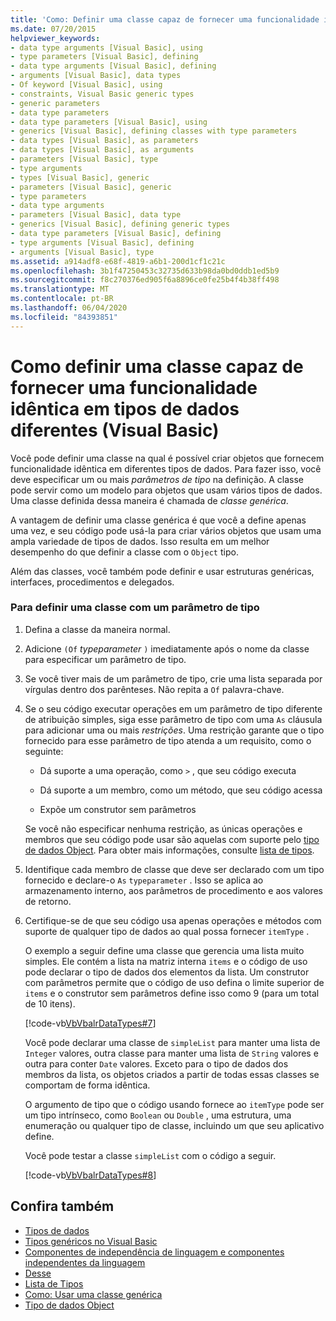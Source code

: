 ```yaml
---
title: 'Como: Definir uma classe capaz de fornecer uma funcionalidade idêntica em tipos de dados diferentes'
ms.date: 07/20/2015
helpviewer_keywords:
- data type arguments [Visual Basic], using
- type parameters [Visual Basic], defining
- data type arguments [Visual Basic], defining
- arguments [Visual Basic], data types
- Of keyword [Visual Basic], using
- constraints, Visual Basic generic types
- generic parameters
- data type parameters
- data type parameters [Visual Basic], using
- generics [Visual Basic], defining classes with type parameters
- data types [Visual Basic], as parameters
- data types [Visual Basic], as arguments
- parameters [Visual Basic], type
- type arguments
- types [Visual Basic], generic
- parameters [Visual Basic], generic
- type parameters
- data type arguments
- parameters [Visual Basic], data type
- generics [Visual Basic], defining generic types
- data type parameters [Visual Basic], defining
- type arguments [Visual Basic], defining
- arguments [Visual Basic], type
ms.assetid: a914adf8-e68f-4819-a6b1-200d1cf1c21c
ms.openlocfilehash: 3b1f47250453c32735d633b98da0bd0ddb1ed5b9
ms.sourcegitcommit: f8c270376ed905f6a8896ce0fe25b4f4b38ff498
ms.translationtype: MT
ms.contentlocale: pt-BR
ms.lasthandoff: 06/04/2020
ms.locfileid: "84393851"
---
```

# <a name="how-to-define-a-class-that-can-provide-identical-functionality-on-different-data-types-visual-basic"></a>Como definir uma classe capaz de fornecer uma funcionalidade idêntica em tipos de dados diferentes (Visual Basic)
Você pode definir uma classe na qual é possível criar objetos que fornecem funcionalidade idêntica em diferentes tipos de dados. Para fazer isso, você deve especificar um ou mais *parâmetros de tipo* na definição. A classe pode servir como um modelo para objetos que usam vários tipos de dados. Uma classe definida dessa maneira é chamada de *classe genérica*.  
  
 A vantagem de definir uma classe genérica é que você a define apenas uma vez, e seu código pode usá-la para criar vários objetos que usam uma ampla variedade de tipos de dados. Isso resulta em um melhor desempenho do que definir a classe com o `Object` tipo.  
  
 Além das classes, você também pode definir e usar estruturas genéricas, interfaces, procedimentos e delegados.  
  
### <a name="to-define-a-class-with-a-type-parameter"></a>Para definir uma classe com um parâmetro de tipo  
  
1. Defina a classe da maneira normal.  
  
2. Adicione `(Of` *typeparameter* `)` imediatamente após o nome da classe para especificar um parâmetro de tipo.  
  
3. Se você tiver mais de um parâmetro de tipo, crie uma lista separada por vírgulas dentro dos parênteses. Não repita a `Of` palavra-chave.  
  
4. Se o seu código executar operações em um parâmetro de tipo diferente de atribuição simples, siga esse parâmetro de tipo com uma `As` cláusula para adicionar uma ou mais *restrições*. Uma restrição garante que o tipo fornecido para esse parâmetro de tipo atenda a um requisito, como o seguinte:  
  
    - Dá suporte a uma operação, como `>` , que seu código executa  
  
    - Dá suporte a um membro, como um método, que seu código acessa  
  
    - Expõe um construtor sem parâmetros  
  
     Se você não especificar nenhuma restrição, as únicas operações e membros que seu código pode usar são aquelas com suporte pelo [tipo de dados Object](../../../language-reference/data-types/object-data-type.md). Para obter mais informações, consulte [lista de tipos](../../../language-reference/statements/type-list.md).  
  
5. Identifique cada membro de classe que deve ser declarado com um tipo fornecido e declare-o `As` `typeparameter` . Isso se aplica ao armazenamento interno, aos parâmetros de procedimento e aos valores de retorno.  
  
6. Certifique-se de que seu código usa apenas operações e métodos com suporte de qualquer tipo de dados ao qual possa fornecer `itemType` .  
  
     O exemplo a seguir define uma classe que gerencia uma lista muito simples. Ele contém a lista na matriz interna `items` e o código de uso pode declarar o tipo de dados dos elementos da lista. Um construtor com parâmetros permite que o código de uso defina o limite superior de `items` e o construtor sem parâmetros define isso como 9 (para um total de 10 itens).  
  
     [!code-vb[VbVbalrDataTypes#7](~/samples/snippets/visualbasic/VS_Snippets_VBCSharp/VbVbalrDataTypes/VB/Class1.vb#7)]  
  
     Você pode declarar uma classe de `simpleList` para manter uma lista de `Integer` valores, outra classe para manter uma lista de `String` valores e outra para conter `Date` valores. Exceto para o tipo de dados dos membros da lista, os objetos criados a partir de todas essas classes se comportam de forma idêntica.  
  
     O argumento de tipo que o código usando fornece ao `itemType` pode ser um tipo intrínseco, como `Boolean` ou `Double` , uma estrutura, uma enumeração ou qualquer tipo de classe, incluindo um que seu aplicativo define.  
  
     Você pode testar a classe `simpleList` com o código a seguir.  
  
     [!code-vb[VbVbalrDataTypes#8](~/samples/snippets/visualbasic/VS_Snippets_VBCSharp/VbVbalrDataTypes/VB/Class1.vb#8)]  
  
## <a name="see-also"></a>Confira também

- [Tipos de dados](index.md)
- [Tipos genéricos no Visual Basic](generic-types.md)
- [Componentes de independência de linguagem e componentes independentes da linguagem](../../../../standard/language-independence-and-language-independent-components.md)
- [Desse](../../../language-reference/statements/of-clause.md)
- [Lista de Tipos](../../../language-reference/statements/type-list.md)
- [Como: Usar uma classe genérica](how-to-use-a-generic-class.md)
- [Tipo de dados Object](../../../language-reference/data-types/object-data-type.md)
